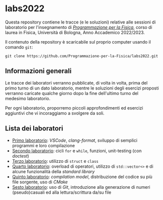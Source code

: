 # labs2022

Questa repository contiene le tracce (e le soluzioni) relative alle sessioni
di laboratorio per l'insegnamento di
_[Programmazione per la Fisica](https://github.com/Programmazione-per-la-Fisica/pf2022)_,
corso di laurea in Fisica, Università di Bologna, Anno Accademico 2022/2023.

Il contenuto della repository è scaricabile sul proprio computer usando il
comando `git`:

```shell
git clone https://github.com/Programmazione-per-la-Fisica/labs2022.git
```

## Informazioni generali

Le tracce dei laboratori verranno pubblicate, di volta in volta, prima del
primo turno di un dato laboratorio, mentre le soluzioni degli esercizi proposti
verranno caricate qualche giorno dopo la fine dell'ultimo turno del medesimo
laboratorio.

Per ogni laboratorio, proporremo piccoli approfondimenti ed esercizi aggiuntivi
che vi incoraggiamo a svolgere da soli.

## Lista dei laboratori

- [Primo laboratorio](lab1/README.md): _VSCode_, _clang-format_, sviluppo di
  semplici programmi e loro compilazione
- [Secondo laboratorio](lab2/README.md): cicli `for` e `while`, funzioni,
  unit-testing (con _doctest_)
- [Terzo laboratorio](lab3/README.md): utilizzo di `struct` e `class`
- [Quarto laboratorio](lab4/README.md): overload di operatori, utilizzo di
  `std::vector<>` e di alcune funzionalità della _standard library_
- [Quinto laboratorio](lab5/README.md): _compilation model_, distribuzione del
  codice su più file sorgente, uso di _CMake_
- [Sesto laboratorio](lab6/README.md): uso di _Git_, introduzione alla
  generazione di numeri (pseudo)casuali ed alla lettura/scrittura da/su file
